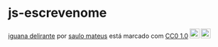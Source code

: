 # js-escrevenome

<p xmlns:cc="http://creativecommons.org/ns#" xmlns:dct="http://purl.org/dc/terms/"><a property="dct:title" rel="cc :attributionURL" href="https://editor.p5js.org/saulomateus/full/rVBi9iEGe">iguana delirante</a> por <a rel="cc:attributionURL dct:creator" property="cc:attributionName" href ="https://editor.p5js.org/saulomateus/sketches/rVBi9iEGe">saulo mateus</a> está marcado com <a href="https://creativecommons.org/publicdomain/zero/1.0/?ref= selector-v1" target="_blank" rel="license noopener noreferrer" style="display:inline-block;">CC0 1.0<img style="height:22px!important;margin-left:3px;vertical-align: texto inferior;" src="https://mirrors.creativecommons.org/presskit/icons/cc.svg?ref=chooser-v1" alt=""><img style="height:22px!important;margin-left:3px;vertical -align:texto inferior;" src="https://mirrors.creativecommons.org/presskit/icons/zero.svg?ref=chooser-v1" alt=""></a></p>
